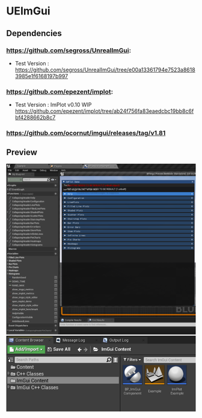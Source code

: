 # UEImGui


Dependencies
------
### https://github.com/segross/UnrealImGui:
- Test Version : https://github.com/segross/UnrealImGui/tree/e00a13361794e7523a86183985e1f6168197b997


### https://github.com/epezent/implot:
- Test Version : ImPlot v0.10 WIP https://github.com/epezent/implot/tree/ab24f756fa83eaedcbc19bb8c6fbf4288662b8c7


### https://github.com/ocornut/imgui/releases/tag/v1.81


Preview
------
![Preview1](./Resources/Preview1.png)
![Preview2](./Resources/Preview2.png)

